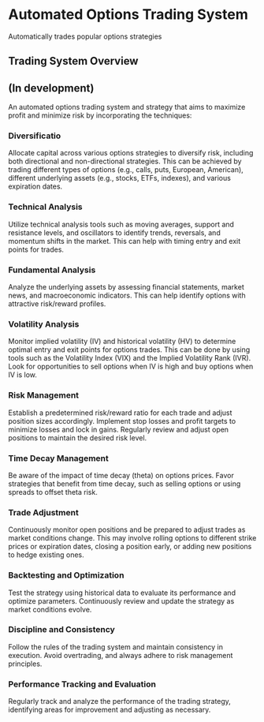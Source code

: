# Automated Options Trading System
Automatically trades popular options strategies

## Trading System Overview
## (In development)
An automated options trading system and strategy that aims to maximize profit and minimize risk by incorporating the techniques:

### Diversificatio

Allocate capital across various options strategies to diversify risk, including both directional and non-directional strategies. This can be achieved by trading different types of options (e.g., calls, puts, European, American), different underlying assets (e.g., stocks, ETFs, indexes), and various expiration dates.

### Technical Analysis

Utilize technical analysis tools such as moving averages, support and resistance levels, and oscillators to identify trends, reversals, and momentum shifts in the market. This can help with timing entry and exit points for trades.

### Fundamental Analysis

Analyze the underlying assets by assessing financial statements, market news, and macroeconomic indicators. This can help identify options with attractive risk/reward profiles.

### Volatility Analysis

Monitor implied volatility (IV) and historical volatility (HV) to determine optimal entry and exit points for options trades. This can be done by using tools such as the Volatility Index (VIX) and the Implied Volatility Rank (IVR). Look for opportunities to sell options when IV is high and buy options when IV is low.

### Risk Management

Establish a predetermined risk/reward ratio for each trade and adjust position sizes accordingly. Implement stop losses and profit targets to minimize losses and lock in gains. Regularly review and adjust open positions to maintain the desired risk level.

### Time Decay Management

Be aware of the impact of time decay (theta) on options prices. Favor strategies that benefit from time decay, such as selling options or using spreads to offset theta risk.

### Trade Adjustment

Continuously monitor open positions and be prepared to adjust trades as market conditions change. This may involve rolling options to different strike prices or expiration dates, closing a position early, or adding new positions to hedge existing ones.

### Backtesting and Optimization

Test the strategy using historical data to evaluate its performance and optimize parameters. Continuously review and update the strategy as market conditions evolve.

### Discipline and Consistency

Follow the rules of the trading system and maintain consistency in execution. Avoid overtrading, and always adhere to risk management principles.

### Performance Tracking and Evaluation

Regularly track and analyze the performance of the trading strategy, identifying areas for improvement and adjusting as necessary.